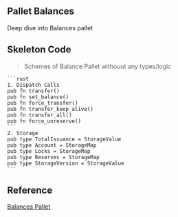 ## Pallet Balances

Deep dive into Balances pallet


## Skeleton Code

> Schemes of Balance Pallet withouut any types/logic
> 
````
```rust
1. Dispatch Calls
pub fn transfer() 
pub fn set_balance()
pub fn force_transfer()
pub fn transfer_keep_alive()
pub fn transfer_all()
pub fn force_unreserve()
```
2. Storage
pub type TotalIssuance = StorageValue
pub type Account = StorageMap
pub type Locks = StorageMap
pub type Reserves = StorageMap
pub type StorageVersion = StorageValue
```
````

## Reference
[Balances Pallet](https://github.com/paritytech/substrate/tree/master/frame/balances)
